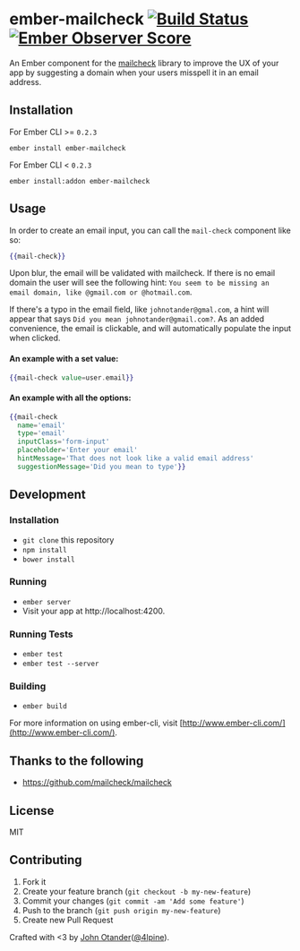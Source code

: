 # ember-mailcheck [![Build Status](https://travis-ci.org/johnotander/ember-mailcheck.svg?branch=master)](https://travis-ci.org/johnotander/ember-mailcheck) [![Ember Observer Score](http://emberobserver.com/badges/ember-mailcheck.svg)](http://emberobserver.com/addons/ember-mailcheck)

An Ember component for the [mailcheck](https://github.com/mailcheck/mailcheck) library to
improve the UX of your app by suggesting a domain when your users misspell it in an email address.

## Installation

For Ember CLI >= `0.2.3`

```
ember install ember-mailcheck
```

For Ember CLI < `0.2.3`

```
ember install:addon ember-mailcheck
```

## Usage

In order to create an email input, you can call the `mail-check` component like so:

```hbs
{{mail-check}}
```

Upon blur, the email will be validated with mailcheck. If there is no email domain the
user will see the following hint: `You seem to be missing an email domain, like @gmail.com or @hotmail.com`.

If there's a typo in the email field, like `johnotander@gmal.com`, a hint will appear that
says `Did you mean johnotander@gmail.com?`. As an added convenience, the email is clickable,
and will automatically populate the input when clicked.

#### An example with a set value:

```hbs
{{mail-check value=user.email}}
```

#### An example with all the options:

```hbs
{{mail-check
  name='email'
  type='email'
  inputClass='form-input'
  placeholder='Enter your email'
  hintMessage='That does not look like a valid email address'
  suggestionMessage='Did you mean to type'}}
```

## Development

### Installation

* `git clone` this repository
* `npm install`
* `bower install`

### Running

* `ember server`
* Visit your app at http://localhost:4200.

### Running Tests

* `ember test`
* `ember test --server`

### Building

* `ember build`

For more information on using ember-cli, visit [http://www.ember-cli.com/](http://www.ember-cli.com/).

## Thanks to the following

* <https://github.com/mailcheck/mailcheck>

## License

MIT

## Contributing

1. Fork it
2. Create your feature branch (`git checkout -b my-new-feature`)
3. Commit your changes (`git commit -am 'Add some feature'`)
4. Push to the branch (`git push origin my-new-feature`)
5. Create new Pull Request

Crafted with <3 by [John Otander](http://johnotander.com)([@4lpine](https://twitter.com/4lpine)).
